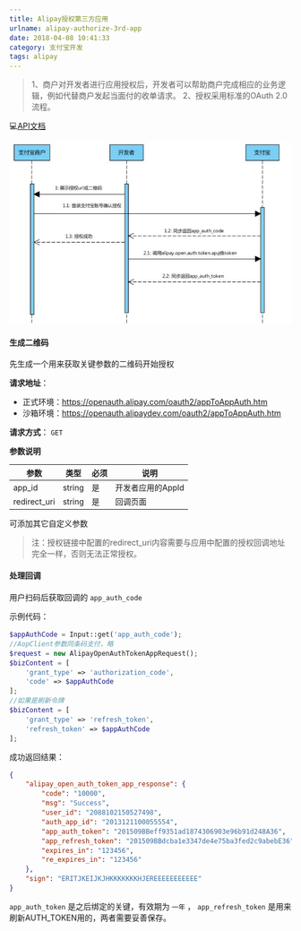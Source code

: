 ```yaml
---
title: Alipay授权第三方应用
urlname: alipay-authorize-3rd-app
date: 2018-04-08 10:41:33
category: 支付宝开发
tags: alipay
---
```

>1、商户对开发者进行应用授权后，开发者可以帮助商户完成相应的业务逻辑，例如代替商户发起当面付的收单请求。
2、授权采用标准的OAuth 2.0流程。

💻[API文档](https://docs.open.alipay.com/api_9/alipay.open.auth.token.app)

![第三方应用授权](
https://raw.githubusercontent.com/liluoao/simple/master/images/alipay.jpg)
<!-- more -->
#### 生成二维码
先生成一个用来获取关键参数的二维码开始授权

**请求地址**：
- 正式环境：https://openauth.alipay.com/oauth2/appToAppAuth.htm
- 沙箱环境：https://openauth.alipaydev.com/oauth2/appToAppAuth.htm

**请求方式**： `GET`

**参数说明**

|参数|类型|必须|说明|
|-|-|-|-|
|app_id|string|是|开发者应用的AppId|
|redirect_uri|string|是|回调页面|

可添加其它自定义参数

>注：授权链接中配置的redirect_uri内容需要与应用中配置的授权回调地址完全一样，否则无法正常授权。

#### 处理回调
用户扫码后获取回调的 `app_auth_code`

示例代码：
```php
$appAuthCode = Input::get('app_auth_code');
//AopClient参数同条码支付，略
$request = new AlipayOpenAuthTokenAppRequest();
$bizContent = [
    'grant_type' => 'authorization_code',
    'code' => $appAuthCode
];
//如果是刷新令牌
$bizContent = [
    'grant_type' => 'refresh_token',
    'refresh_token' => $appAuthCode
];
```

成功返回结果：
```json
{
    "alipay_open_auth_token_app_response": {
        "code": "10000",
        "msg": "Success",
        "user_id": "2088102150527498",
        "auth_app_id": "2013121100055554",
        "app_auth_token": "201509BBeff9351ad1874306903e96b91d248A36",
        "app_refresh_token": "201509BBdcba1e3347de4e75ba3fed2c9abebE36",
        "expires_in": "123456",
        "re_expires_in": "123456"
    },
    "sign": "ERITJKEIJKJHKKKKKKKHJEREEEEEEEEEEE"
}
```

`app_auth_token` 是之后绑定的关键，有效期为 `一年` ，
`app_refresh_token` 是用来刷新AUTH_TOKEN用的，两者需要妥善保存。
